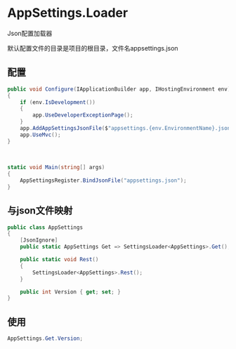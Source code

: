 # AppSettings.Loader
Json配置加载器

默认配置文件的目录是项目的根目录，文件名appsettings.json

## 配置
```csharp
public void Configure(IApplicationBuilder app, IHostingEnvironment env)
{
	if (env.IsDevelopment())
	{
		app.UseDeveloperExceptionPage();
	}
	app.AddAppSettingsJsonFile($"appsettings.{env.EnvironmentName}.json");
	app.UseMvc();
}
    
    
    
static void Main(string[] args)
{
	AppSettingsRegister.BindJsonFile("appsettings.json");
}
```

## 与json文件映射
```csharp
public class AppSettings
{
	[JsonIgnore]
	public static AppSettings Get => SettingsLoader<AppSettings>.Get();

	public static void Rest()
	{
		SettingsLoader<AppSettings>.Rest();
	}

	public int Version { get; set; }
}
```
## 使用
```csharp
AppSettings.Get.Version;
```

